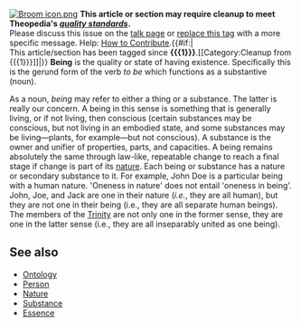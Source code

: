 [![Broom icon.png](images/thumb/9/90/Broom_icon.png/30px-Broom_icon.png.pagespeed.ce.3MDzK_R-j-.png)](http://www.theopedia.com/File:Broom_icon.png)
**This article or section may require cleanup to meet Theopedia's *[quality standards](http://www.theopedia.com/Theopedia:Writing_guide "Theopedia:Writing guide")*.**  
Please discuss this issue on the
[talk page](http://www.theopedia.com/Talk:Being "Talk:Being") or
[replace this tag](index.php?title=Being&action=edit) with a more
specific message. Help:
[How to Contribute](http://www.theopedia.com/Help:How_to_contribute "Help:How to contribute").{{\#if:|  
This article/section has been tagged since
**{{{1}}}**.[[Category:Cleanup from {{{1}}}]]|}}
**Being** is the quality or state of having existence. Specifically
this is the gerund form of the verb *to be* which functions as a
substantive (noun).

As a noun, *being* may refer to either a thing or a substance. The
latter is really our concern. A being in this sense is something
that is generally living, or if not living, then conscious (certain
substances may be conscious, but not living in an embodied state,
and some substances may be living—plants, for example—but not
conscious). A substance is the owner and unifier of properties,
parts, and capacities. A being remains absolutely the same through
law-like, repeatable change to reach a final stage if change is
part of its [nature](Nature "Nature"). Each being or substance has
a nature or secondary substance to it. For example, John Doe is a
particular being with a human nature. 'Oneness in nature' does not
entail 'oneness in being'. John, Joe, and Jack are one in their
nature (*i.e.*, they are all human), but they are not one in their
being (i.e., they are all separate human beings). The members of
the [Trinity](Trinity "Trinity") are not only one in the former
sense, they are one in the latter sense (i.e., they are all
inseparably united as one being).

## See also

-   [Ontology](Ontology "Ontology")
-   [Person](Person "Person")
-   [Nature](Nature "Nature")
-   [Substance](Substance "Substance")
-   [Essence](Essence "Essence")




